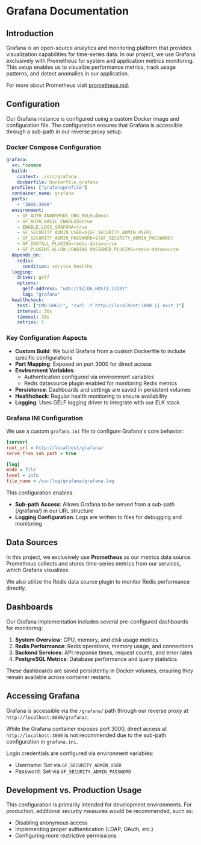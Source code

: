 # Grafana Documentation

## Introduction

Grafana is an open-source analytics and monitoring platform that provides visualization capabilities for time-series data. In our project, we use Grafana exclusively with Prometheus for system and application metrics monitoring. This setup enables us to visualize performance metrics, track usage patterns, and detect anomalies in our application.

For more about Prometheus visit [prometheus.md](prometheus.md).

## Configuration

Our Grafana instance is configured using a custom Docker image and configuration file. The configuration ensures that Grafana is accessible through a sub-path in our reverse proxy setup.

### Docker Compose Configuration

```yaml
grafana:
  <<: *common
  build: 
    context: ./src/grafana
    dockerfile: Dockerfile.grafana
  profiles: ["grafanaprofile"]
  container_name: grafana
  ports:
    - "3000:3000"
  environment:
    - GF_AUTH_ANONYMOUS_ORG_ROLE=Admin
    - GF_AUTH_BASIC_ENABLED=true
    - ENABLE_LOGS_GRAFANA=true
    - GF_SECURITY_ADMIN_USER=${GF_SECURITY_ADMIN_USER}
    - GF_SECURITY_ADMIN_PASSWORD=${GF_SECURITY_ADMIN_PASSWORD}
    - GF_INSTALL_PLUGINS=redis-datasource
    - GF_PLUGINS_ALLOW_LOADING_UNSIGNED_PLUGINS=redis-datasource
  depends_on:
    redis:
      condition: service_healthy
  logging:
    driver: gelf
    options:
      gelf-address: "udp://${LOG_HOST}:12201"
      tag: "grafana"
  healthcheck:
    test: ["CMD-SHELL", "curl -f http://localhost:3000 || exit 1"]
    interval: 30s
    timeout: 10s
    retries: 5
```

### Key Configuration Aspects

- **Custom Build**: We build Grafana from a custom Dockerfile to include specific configurations
- **Port Mapping**: Exposed on port 3000 for direct access
- **Environment Variables**:
  - Authentication configured via environment variables
  - Redis datasource plugin enabled for monitoring Redis metrics
- **Persistence**: Dashboards and settings are saved in persistent volumes
- **Healthcheck**: Regular health monitoring to ensure availability
- **Logging**: Uses GELF logging driver to integrate with our ELK stack

### Grafana INI Configuration

We use a custom `grafana.ini` file to configure Grafana's core behavior:

```ini
[server]
root_url = http://localhost/grafana/
serve_from_sub_path = true

[log]
mode = file
level = info
file_name = /var/log/grafana/grafana.log
```

This configuration enables:
- **Sub-path Access**: Allows Grafana to be served from a sub-path (/grafana/) in our URL structure
- **Logging Configuration**: Logs are written to files for debugging and monitoring

## Data Sources

In this project, we exclusively use **Prometheus** as our metrics data source. Prometheus collects and stores time-series metrics from our services, which Grafana visualizes.

We also utilize the Redis data source plugin to monitor Redis performance directly.

## Dashboards

Our Grafana implementation includes several pre-configured dashboards for monitoring:

1. **System Overview**: CPU, memory, and disk usage metrics
2. **Redis Performance**: Redis operations, memory usage, and connections
3. **Backend Services**: API response times, request counts, and error rates
4. **PostgreSQL Metrics**: Database performance and query statistics

These dashboards are saved persistently in Docker volumes, ensuring they remain available across container restarts.

## Accessing Grafana

Grafana is accessible via the `/grafana/` path through our reverse proxy at `http://localhost:8080/grafana/`.

While the Grafana container exposes port 3000, direct access at `http://localhost:3000` is not recommended due to the sub-path configuration in `grafana.ini`.

Login credentials are configured via environment variables:
- Username: Set via `GF_SECURITY_ADMIN_USER`
- Password: Set via `GF_SECURITY_ADMIN_PASSWORD`

## Development vs. Production Usage

This configuration is primarily intended for development environments. For production, additional security measures would be recommended, such as:
- Disabling anonymous access
- Implementing proper authentication (LDAP, OAuth, etc.)
- Configuring more restrictive permissions
